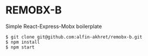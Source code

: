 REMOBX-B
=========
Simple React-Express-Mobx boilerplate

```
$ git clone git@github.com:alfin-akhret/remobx-b.git
$ npm install
$ npm start
```